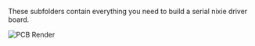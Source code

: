 These subfolders contain everything you need to build a serial nixie driver board.

![PCB Render](https://github.com/tonyp7/SerialNixieDriver/raw/master/hardware/render/render.png)
